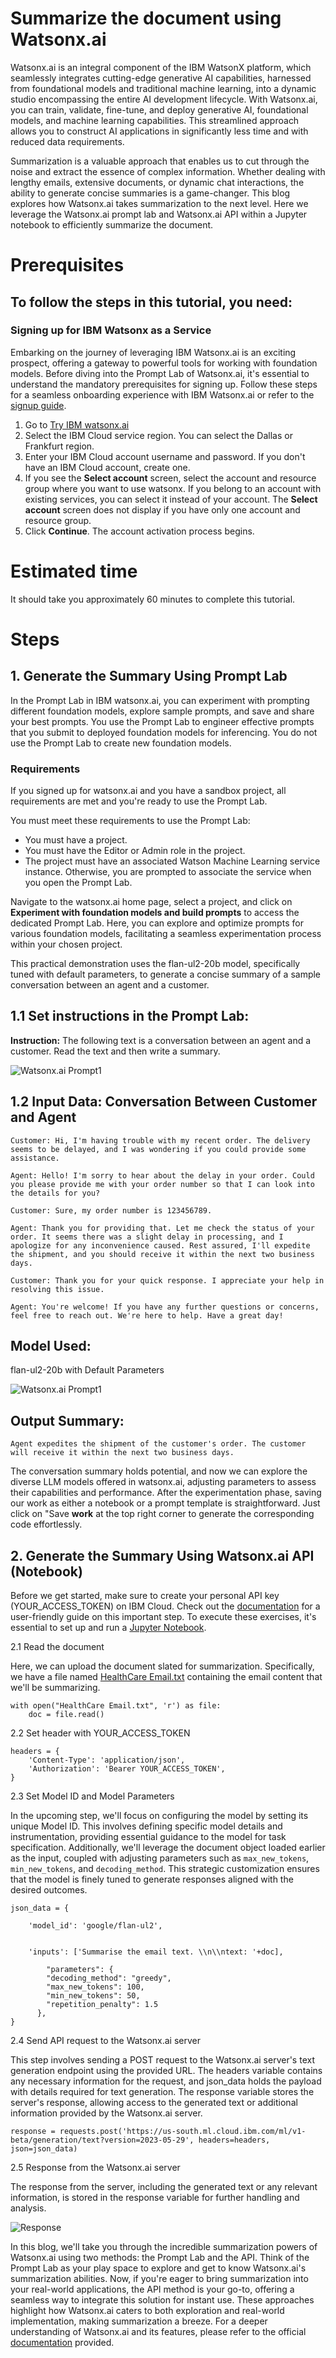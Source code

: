 # Summarize the document using Watsonx.ai

Watsonx.ai is an integral component of the IBM WatsonX platform, which seamlessly integrates cutting-edge generative AI capabilities, harnessed from foundational models and traditional machine learning, into a dynamic studio encompassing the entire AI development lifecycle. With Watsonx.ai, you can train, validate, fine-tune, and deploy generative AI, foundational models, and machine learning capabilities. This streamlined approach allows you to construct AI applications in significantly less time and with reduced data requirements.

Summarization is a valuable approach that enables us to cut through the noise and extract the essence of complex information. Whether dealing with lengthy emails, extensive documents, or dynamic chat interactions, the ability to generate concise summaries is a game-changer. This blog explores how Watsonx.ai takes summarization to the next level. Here we leverage the Watsonx.ai prompt lab and Watsonx.ai API within a Jupyter notebook to efficiently summarize the document.

# Prerequisites

## To follow the steps in this tutorial, you need:

### Signing up for IBM Watsonx as a Service

Embarking on the journey of leveraging IBM Watsonx.ai is an exciting prospect, offering a gateway to powerful tools for working with foundation models. Before diving into the Prompt Lab of Watsonx.ai, it's essential to understand the mandatory prerequisites for signing up. Follow these steps for a seamless onboarding experience with IBM Watsonx.ai or refer to the [signup guide](https://dataplatform.cloud.ibm.com/docs/content/wsj/getting-started/signup-wx.html?context=wx&audience=wdp#personal).

1. Go to [Try IBM watsonx.ai](https://eu-de.dataplatform.cloud.ibm.com/registration/stepone?context=wx&apps=data_science_experience,watson_data_platform,cos&uucid=0b526de8c1c419db&utm_content=WXAWW?context=wx&audience=wdp&preselect_region=true)
2. Select the IBM Cloud service region. You can select the Dallas or Frankfurt region.
3. Enter your IBM Cloud account username and password. If you don't have an IBM Cloud account, create one.
4. If you see the <b>Select account</b> screen, select the account and resource group where you want to use watsonx. If you belong to an account with existing services, you can select it instead of your account. The <b>Select account</b> screen does not display if you have only one account and resource group.
5. Click <b>Continue</b>. The account activation process begins.


# Estimated time

It should take you approximately 60 minutes to complete this tutorial.


# Steps

## 1. Generate the Summary Using Prompt Lab

In the Prompt Lab in IBM watsonx.ai, you can experiment with prompting different foundation models, explore sample prompts, and save and share your best prompts. You use the Prompt Lab to engineer effective prompts that you submit to deployed foundation models for inferencing. You do not use the Prompt Lab to create new foundation models. 

### Requirements
If you signed up for watsonx.ai and you have a sandbox project, all requirements are met and you're ready to use the Prompt Lab.

You must meet these requirements to use the Prompt Lab:

- You must have a project.
- You must have the Editor or Admin role in the project.
- The project must have an associated Watson Machine Learning service instance. Otherwise, you are prompted to associate the service when you open the Prompt Lab.


Navigate to the watsonx.ai home page, select a project, and click on <b>Experiment with foundation models and build prompts</b> to access the dedicated Prompt Lab. Here, you can explore and optimize prompts for various foundation models, facilitating a seamless experimentation process within your chosen project.

This practical demonstration uses the flan-ul2-20b model, specifically tuned with default parameters, to generate a concise summary of a sample conversation between an agent and a customer.

## 1.1 Set instructions in the Prompt Lab:
<b>Instruction:</b> The following text is a conversation between an agent and a customer. Read the text and then write a summary.

![Watsonx.ai Prompt1](img/WatsonX%20Prompt1.png)


## 1.2 Input Data: Conversation Between Customer and Agent

```
Customer: Hi, I'm having trouble with my recent order. The delivery seems to be delayed, and I was wondering if you could provide some assistance.

Agent: Hello! I'm sorry to hear about the delay in your order. Could you please provide me with your order number so that I can look into the details for you?

Customer: Sure, my order number is 123456789.

Agent: Thank you for providing that. Let me check the status of your order. It seems there was a slight delay in processing, and I apologize for any inconvenience caused. Rest assured, I'll expedite the shipment, and you should receive it within the next two business days.

Customer: Thank you for your quick response. I appreciate your help in resolving this issue.

Agent: You're welcome! If you have any further questions or concerns, feel free to reach out. We're here to help. Have a great day!
```

## Model Used: 
flan-ul2-20b with Default Parameters


![Watsonx.ai Prompt1](img/WatsonX%20Prompt2.png)


## Output Summary:
`Agent expedites the shipment of the customer's order. The customer will receive it within the next two business days.`

The conversation summary holds potential, and now we can explore the diverse LLM models offered in watsonx.ai, adjusting parameters to assess their capabilities and performance. After the experimentation phase, saving our work as either a notebook or a prompt template is straightforward. Just click on "Save <b>work</b> at the top right corner to generate the corresponding code effortlessly.


## 2. Generate the Summary Using Watsonx.ai API (Notebook)


Before we get started, make sure to create your personal API key (YOUR_ACCESS_TOKEN) on IBM Cloud. Check out the [documentation](https://cloud.ibm.com/docs/account?topic=account-userapikey&interface=ui) for a user-friendly guide on this important step. To execute these exercises, it's essential to set up and run a [Jupyter Notebook](https://github.com/sahil11129/Projects/blob/main/WatsonX/Summarisation%20%20Using%20WatsonX.ai.ipynb).


2.1 Read the document

Here, we can upload the document slated for summarization. Specifically, we have a file named [HealthCare Email.txt](https://github.com/sahil11129/Projects/blob/main/WatsonX/HealthCare%20Email.txt) containing the email content that we'll be summarizing. 


```
with open("HealthCare Email.txt", 'r') as file:
    doc = file.read()
```

2.2 Set header with YOUR_ACCESS_TOKEN

```
headers = {
    'Content-Type': 'application/json',
    'Authorization': 'Bearer YOUR_ACCESS_TOKEN',
}
```

2.3 Set Model ID and Model Parameters 

In the upcoming step, we'll focus on configuring the model by setting its unique Model ID. This involves defining specific model details and instrumentation, providing essential guidance to the model for task specification. Additionally, we'll leverage the document object loaded earlier as the input, coupled with adjusting parameters such as `max_new_tokens`, `min_new_tokens`, and `decoding_method`. This strategic customization ensures that the model is finely tuned to generate responses aligned with the desired outcomes.

```
json_data = {

    'model_id': 'google/flan-ul2',


    'inputs': ['Summarise the email text. \\n\\ntext: '+doc],

        "parameters": {
        "decoding_method": "greedy",
        "max_new_tokens": 100,
        "min_new_tokens": 50,
        "repetition_penalty": 1.5
      },
}
```
2.4 Send API request to the Watsonx.ai server 

This step involves sending a POST request to the Watsonx.ai server's text generation endpoint using the provided URL. The headers variable contains any necessary information for the request, and json_data holds the payload with details required for text generation. The response variable stores the server's response, allowing access to the generated text or additional information provided by the Watsonx.ai server.

```
response = requests.post('https://us-south.ml.cloud.ibm.com/ml/v1-beta/generation/text?version=2023-05-29', headers=headers, json=json_data)
```

2.5 Response from the Watsonx.ai server

The response from the server, including the generated text or any relevant information, is stored in the response variable for further handling and analysis.


![Response](img/result.png)

In this blog, we'll take you through the incredible summarization powers of Watsonx.ai using two  methods: the Prompt Lab and the API. Think of the Prompt Lab as your play space to explore and get to know Watsonx.ai's summarization abilities. Now, if you're eager to bring summarization into your real-world applications, the API method is your go-to, offering a seamless way to integrate this solution for instant use. These approaches highlight how Watsonx.ai caters to both exploration and real-world implementation, making summarization a breeze. For a deeper understanding of Watsonx.ai and its features, please refer to the official [documentation](https://dataplatform.cloud.ibm.com/docs/content/wsj/getting-started/overview-wx.html?context=wx&audience=wdp) provided. 




